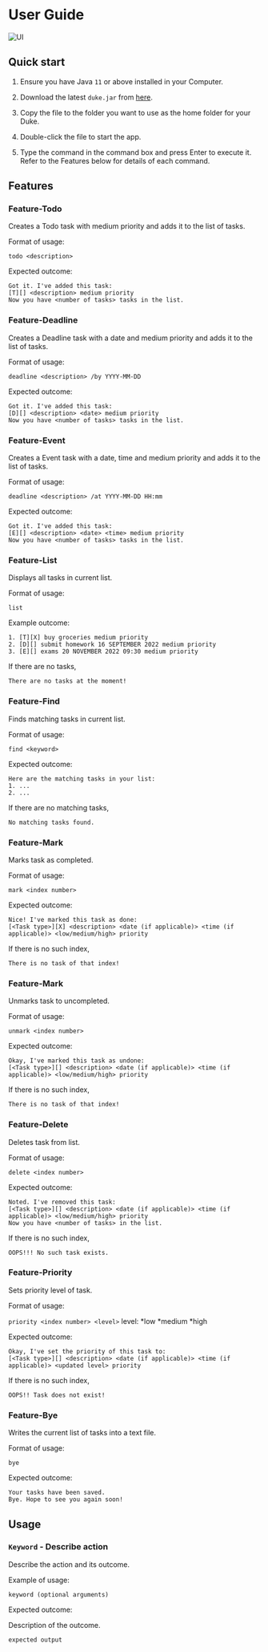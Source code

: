 # User Guide

![UI](UI.png)

## Quick start
1. Ensure you have Java `11` or above installed in your Computer.

2. Download the latest `duke.jar` from [here](https://github.com/rjkoh/ip/releases).

3. Copy the file to the folder you want to use as the home folder for your Duke.

4. Double-click the file to start the app.

5. Type the command in the command box and press Enter to execute it. Refer to the Features below for details of each command.

## Features

### Feature-Todo

Creates a Todo task with medium priority and adds it to the list of tasks.

Format of usage:

`todo <description>`

Expected outcome:

```
Got it. I've added this task:
[T][] <description> medium priority
Now you have <number of tasks> tasks in the list.
```

### Feature-Deadline

Creates a Deadline task with a date and medium priority and adds it to the list of tasks.

Format of usage:

`deadline <description> /by YYYY-MM-DD`

Expected outcome:

```
Got it. I've added this task:
[D][] <description> <date> medium priority
Now you have <number of tasks> tasks in the list.
```

### Feature-Event

Creates a Event task with a date, time and medium priority and adds it to the list of tasks.

Format of usage:

`deadline <description> /at YYYY-MM-DD HH:mm`

Expected outcome:

```
Got it. I've added this task:
[E][] <description> <date> <time> medium priority
Now you have <number of tasks> tasks in the list.
```

### Feature-List

Displays all tasks in current list.

Format of usage:

`list`

Example outcome:

```
1. [T][X] buy groceries medium priority
2. [D][] submit homework 16 SEPTEMBER 2022 medium priority
3. [E][] exams 20 NOVEMBER 2022 09:30 medium priority
```
If there are no tasks,
```
There are no tasks at the moment!
```

### Feature-Find

Finds matching tasks in current list.

Format of usage:

`find <keyword>`

Expected outcome:

```
Here are the matching tasks in your list:
1. ... 
2. ...
```
If there are no matching tasks,
```
No matching tasks found.
```

### Feature-Mark

Marks task as completed.

Format of usage:

`mark <index number>`

Expected outcome:

```
Nice! I've marked this task as done:
[<Task type>][X] <description> <date (if applicable)> <time (if applicable)> <low/medium/high> priority
```
If there is no such index,
```
There is no task of that index!
```

### Feature-Mark

Unmarks task to uncompleted.

Format of usage:

`unmark <index number>`

Expected outcome:

```
Okay, I've marked this task as undone:
[<Task type>][] <description> <date (if applicable)> <time (if applicable)> <low/medium/high> priority
```
If there is no such index,
```
There is no task of that index!
```

### Feature-Delete

Deletes task from list.

Format of usage:

`delete <index number>`

Expected outcome:

```
Noted. I've removed this task:
[<Task type>][] <description> <date (if applicable)> <time (if applicable)> <low/medium/high> priority
Now you have <number of tasks> in the list.
```
If there is no such index,
```
OOPS!!! No such task exists.
```

### Feature-Priority

Sets priority level of task.

Format of usage:

`priority <index number> <level>`
level:
*low
*medium
*high

Expected outcome:

```
Okay, I've set the priority of this task to:
[<Task type>][] <description> <date (if applicable)> <time (if applicable)> <updated level> priority
```
If there is no such index,
```
OOPS!! Task does not exist!
```

### Feature-Bye

Writes the current list of tasks into a text file.

Format of usage:

`bye`

Expected outcome:

```
Your tasks have been saved.
Bye. Hope to see you again soon!
```


## Usage

### `Keyword` - Describe action

Describe the action and its outcome.

Example of usage: 

`keyword (optional arguments)`

Expected outcome:

Description of the outcome.

```
expected output
```
